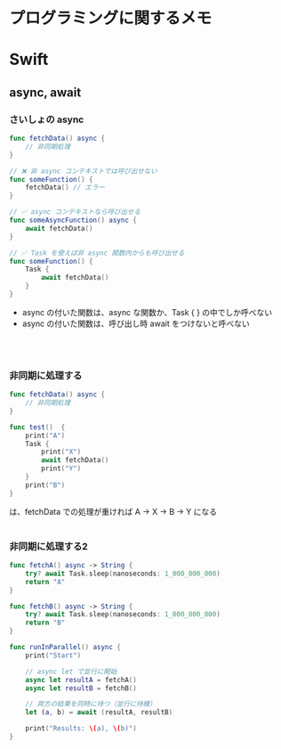 # プログラミングに関するメモ

# Swift

## async, await

### さいしょの async

```Swift
func fetchData() async {
    // 非同期処理
}

// ❌ 非 async コンテキストでは呼び出せない
func someFunction() {
    fetchData() // エラー
}

// ✅ async コンテキストなら呼び出せる
func someAsyncFunction() async {
    await fetchData()
}

// ✅ Task を使えば非 async 関数内からも呼び出せる
func someFunction() {
    Task {
        await fetchData()
    }
}
```
- async の付いた関数は、async な関数か、Task { } の中でしか呼べない
- async の付いた関数は、呼び出し時 await をつけないと呼べない
<br>  
<br>  

### 非同期に処理する

```Swift
func fetchData() async {
    // 非同期処理
}

func test()  {
    print("A")               
    Task {
        print("X")           
        await fetchData()    
        print("Y")           
    }
    print("B")               
}

```
は、fetchData での処理が重ければ
A → X → B → Y になる
<br>
<br>

### 非同期に処理する2

```Swift
func fetchA() async -> String {
    try? await Task.sleep(nanoseconds: 1_000_000_000)
    return "A"
}

func fetchB() async -> String {
    try? await Task.sleep(nanoseconds: 1_000_000_000)
    return "B"
}

func runInParallel() async {
    print("Start")

    // async let で並行に開始
    async let resultA = fetchA()
    async let resultB = fetchB()

    // 両方の結果を同時に待つ（並行に待機）
    let (a, b) = await (resultA, resultB)

    print("Results: \(a), \(b)")
}
```


